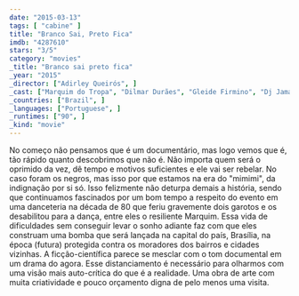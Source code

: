 ```yaml
---
date: "2015-03-13"
tags: [ "cabine" ]
title: "Branco Sai, Preto Fica"
imdb: "4287610"
stars: "3/5"
category: "movies"
_title: "Branco sai preto fica"
_year: "2015"
_director: ["Adirley Queirós", ]
_cast: ["Marquim do Tropa", "Dilmar Durães", "Gleide Firmino", "Dj Jamaika", "Shockito", ]
_countries: ["Brazil", ]
_languages: ["Portuguese", ]
_runtimes: ["90", ]
_kind: "movie"
---
```

No começo não pensamos que é um documentário, mas logo vemos que é, tão rápido quanto descobrimos que não é. Não importa quem será o oprimido da vez, dê tempo e motivos suficientes e ele vai ser rebelar. No caso foram os negros, mas isso por que estamos na era do "mimimi", da indignação por si só. Isso felizmente não deturpa demais a história, sendo que continuamos fascinados por um bom tempo a respeito do evento em uma danceteria na década de 80 que feriu gravemente dois garotos e os desabilitou para a dança, entre eles o resiliente Marquim. Essa vida de dificuldades sem conseguir levar o sonho adiante faz com que eles construam uma bomba que será lançada na capital do país, Brasília, na época (futura) protegida contra os moradores dos bairros e cidades vizinhas. A ficção-científica parece se mesclar com o tom documental em um drama do agora. Esse distanciamento é necessário para olharmos com uma visão mais auto-crítica do que é a realidade. Uma obra de arte com muita criatividade e pouco orçamento digna de pelo menos uma visita.
